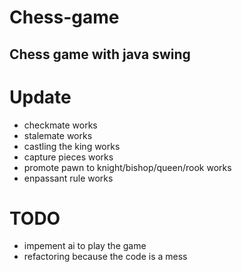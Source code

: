 # Chess-game
## Chess game with java swing
# Update
* checkmate works
* stalemate works
* castling the king  works 
* capture pieces works
* promote pawn to knight/bishop/queen/rook works
* enpassant rule works

# TODO
* impement ai to play the game
* refactoring because the code is a mess
